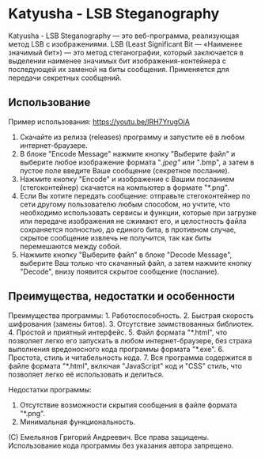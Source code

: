 <h1>Katyusha - LSB Steganography</h1>

Katyusha - LSB Steganography — это веб-программа, реализующая метод LSB с изображениями. LSB (Least Significant Bit — «Наименее значимый бит») — это метод стеганографии, который заключается в выделении наименее значимых бит изображения-контейнера с последующей их заменой на биты сообщения. Применяется для передачи секретных сообщений. 

<h2>Использование</h2>

Пример использования: https://youtu.be/lRH7YrugOjA

1. Скачайте из релиза (releases) программу и запустите её в любом интернет-браузере.
2. В блоке "Encode Message" нажмите кнопку "Выберите файл" и выберите любое изображение формата "*.jpeg" или "*.bmp", а затем в пустое поле введите Ваше сообщение (секретное послание).
3. Нажмите кнопку "Encode" и изображение с Вашим посланием  (стегоконтейнер) скачается на компьютер в формате "*.png".
4. Если Вы хотите передать сообщение: отправьте стегоконтейнер по сети другому пользователю любым способом, но учтите, что необходимо использовать сервисы и функции, которые при загрузке или передаче изображения не сжимают его, и целостность файла сохраняется полностью, до единого бита, в противном случае, скрытое сообщение извлечь не получится, так как биты перемешаются между собой.
5. Нажмите кнопку "Выберите файл" в блоке "Decode Message", выберите Ваш только что скачанный файл, а затем нажмите кнопку "Decode", внизу появится скрытое сообщение (послание).

<h2>Преимущества, недостатки и особенности</h2>
Преимущества программы:
1. Работоспособность.
2. Быстрая скорость шифрования (замены битов).
3. Отсутствие заимствованных библиотек.
4. Простой и приятный интерфейс.
5. Файл формата "*.html", что позволяет легко его запускать в любом интернет-браузере, без страха выполнения вредоносного кода программы формата "*.exe".
6. Простота, стиль и читабельность кода.
7. Вся программа содержится в файле формата "*.html", включая "JavaScript" код и "CSS" стиль, что позволяет легко её использовать и делиться.

Недостатки программы:
1. Отсутствие возможности скрытия сообщения в файле формата "*.png".
2. Минимальная функциональность.

(С) Емельянов Григорий Андреевич. Все права защищены. Использование кода программы без указания автора запрещено.
